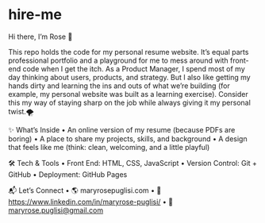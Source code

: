 # hire-me
Hi there, I’m Rose 🌹

This repo holds the code for my personal resume website. It’s equal parts professional portfolio and a playground for me to mess around with front-end code when I get the itch. As a Product Manager, I spend most of my day thinking about users, products, and strategy. But I also like getting my hands dirty and learning the ins and outs of what we’re building (for example, my personal website was built as a learning exercise). Consider this my way of staying sharp on the job while always giving it my personal twist.🌪️

✨ What’s Inside • An online version of my resume (because PDFs are boring) • A place to share my projects, skills, and background • A design that feels like me (think: clean, welcoming, and a little playful)

🛠️ Tech & Tools • Front End: HTML, CSS, JavaScript • Version Control: Git + GitHub • Deployment: GitHub Pages

📬 Let’s Connect • 🌎 maryrosepuglisi.com • 💼 https://www.linkedin.com/in/maryrose-puglisi/ • 📧 maryrose.puglisi@gmail.com
